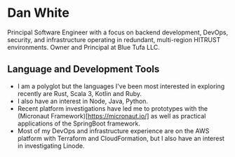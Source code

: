 # Dan White
Principal Software Engineer with a focus on backend development, DevOps, security, and infrastructure operating in redundant, multi-region HITRUST environments.  Owner and Principal at Blue Tufa LLC.  

## Language and Development Tools
- I am a polyglot but the languages I've been most interested in exploring recently are Rust, Scala 3, Kotlin and Ruby.  
- I also have an interest in Node, Java, Python.  
- Recent platform investigations have led me to prototypes with the (Micronaut Framework)[https://micronaut.io/] as well as practical applications of the SpringBoot framework.  
- Most of my DevOps and infrastructure experience are on the AWS platform with Terraform and CloudFormation, but I also have an interest in investigating Linode.
<!--
**BlueTufa/bluetufa** is a ✨ _special_ ✨ repository because its `README.md` (this file) appears on your GitHub profile.

Here are some ideas to get you started:

- 🔭 I’m currently working on ...
- 🌱 I’m currently learning ...
- 👯 I’m looking to collaborate on ...
- 🤔 I’m looking for help with ...
- 💬 Ask me about ...
- 📫 How to reach me: ...
- 😄 Pronouns: ...
- ⚡ Fun fact: ...
-->
